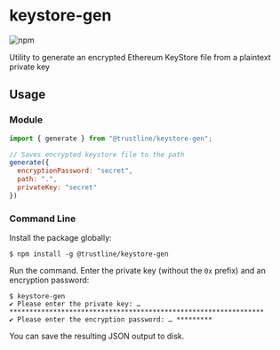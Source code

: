 # keystore-gen

![npm](https://img.shields.io/npm/v/@trustline/keystore-gen)

Utility to generate an encrypted Ethereum KeyStore file from a plaintext private key

## Usage

### Module

```javascript
import { generate } from "@trustline/keystore-gen";

// Saves encrypted keystore file to the path
generate({
  encryptionPassword: "secret",
  path: ".",
  privateKey: "secret"
})
```

### Command Line

Install the package globally:

```
$ npm install -g @trustline/keystore-gen
```

Run the command. Enter the private key (without the `0x` prefix) and an encryption password:

```
$ keystore-gen
✔ Please enter the private key: … ****************************************************************
✔ Please enter the encryption password: … *********
```

You can save the resulting JSON output to disk.
